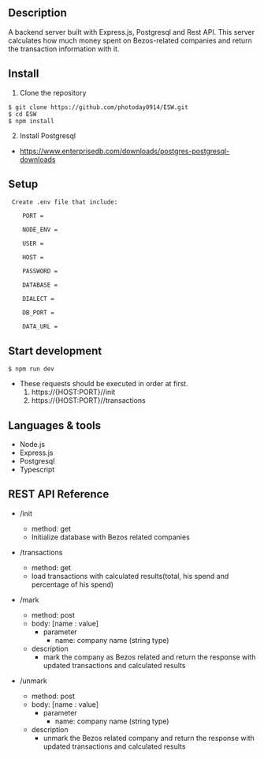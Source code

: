 ## Description

A backend server built with Express.js, Postgresql and Rest API. This server calculates how much money spent on Bezos-related companies and return the transaction information with it.

## Install

1. Clone the repository
```
$ git clone https://github.com/photoday0914/ESW.git
$ cd ESW
$ npm install
```
2. Install Postgresql
- https://www.enterprisedb.com/downloads/postgres-postgresql-downloads

## Setup

```
 Create .env file that include:
 
	PORT =
	
	NODE_ENV =
	
	USER =
	
	HOST =
	
	PASSWORD =
	
	DATABASE =
	
	DIALECT =
	
	DB_PORT = 
	
	DATA_URL =

```

## Start development

```
$ npm run dev
```
- These requests should be executed in order at first.
	1.  https://{HOST:PORT}//init
	2.  https://{HOST:PORT}//transactions

## Languages & tools

- Node.js 
- Express.js
- Postgresql 
- Typescript

## REST API Reference

- /init
	- method: get
	- Initialize database with Bezos related companies
- /transactions
	- method: get
	- load transactions with calculated results(total, his spend and percentage of his spend)

- /mark
	- method: post
	- body: [name : value]
		- parameter
			- name: company name (string type)
	- description
		- mark the company as Bezos related and return the response with updated transactions and calculated results
- /unmark
	- method: post
	- body:  [name : value]
		- parameter
			- name: company name (string type)
	- description
		- unmark the Bezos related company and return the response with updated transactions and calculated results